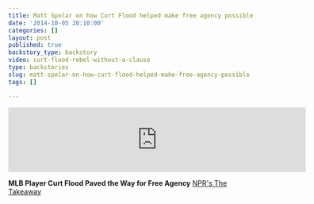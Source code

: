 ```yaml
---
title: Matt Spolar on how Curt Flood helped make free agency possible
date: '2014-10-05 20:10:00'
categories: []
layout: post
published: true
backstory_type: backstory
video: curt-flood-rebel-without-a-clause
type: backstories
slug: matt-spolar-on-how-curt-flood-helped-make-free-agency-possible
tags: []

---
```

<iframe width="600" height="130" frameborder="0" scrolling="no" src="https://www.wnyc.org/widgets/ondemand_player/takeaway/#file=%2Faudio%2Fxspf%2F404126%2F"></iframe>

**MLB Player Curt Flood Paved the Way for Free Agency**
[NPR's The Takeaway](http://www.thetakeaway.org/story/retro-report-curtis-floods-mlb-legacy/)

